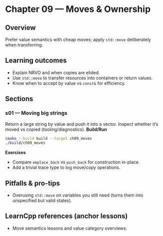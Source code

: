 # Chapter 09 — Moves & Ownership

## Overview
Prefer value semantics with cheap moves; apply `std::move` deliberately when transferring.

## Learning outcomes

- Explain NRVO and when copies are elided.
- Use `std::move` to transfer resources into containers or return values.
- Know when to accept by value vs `const&` for efficiency.

## Sections

### s01 — Moving big strings
Return a large string by value and push it into a vector. Inspect whether it’s moved vs copied (tooling/diagnostics).
**Build/Run**
```bash
cmake --build build --target ch09_moves
./build/ch09_moves
```
**Exercises**
- Compare `emplace_back` vs `push_back` for construction in-place.
- Add a trivial trace type to log move/copy operations.

## Pitfalls & pro-tips
- Overusing `std::move` on variables you still need (turns them into unspecified but valid states).

## LearnCpp references (anchor lessons)
- Move semantics lessons and value category overviews.

